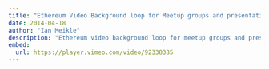 ```yaml
---
title: "Ethereum Video Background loop for Meetup groups and presentations"
date: 2014-04-18
author: "Ian Meikle"
description: "Ethereum video background loop for meetup groups and presentations"
embed:
  url: https://player.vimeo.com/video/92338385
---
```

